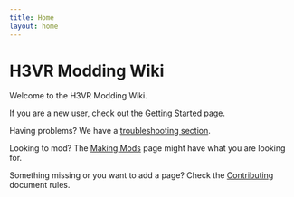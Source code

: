 ```yaml
---
title: Home
layout: home
---
```


# H3VR Modding Wiki

Welcome to the H3VR Modding Wiki.

If you are a new user, check out the [Getting Started](docs/installing/getting_started.md) page.

Having problems? We have a [troubleshooting section](docs/installing/troubleshooting/troubleshooting).

Looking to mod? The [Making Mods](docs/creating/making_mods) page might have what you are looking for.

Something missing or you want to add a page? Check
the [Contributing](https://github.com/H3VR-Modding/wiki/blob/main/.github/contributing/contributing.md) document rules.
